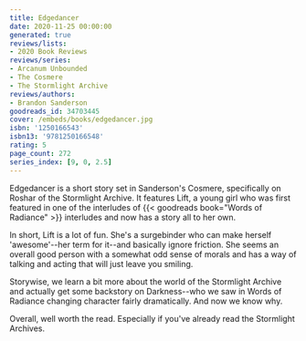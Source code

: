 ```yaml
---
title: Edgedancer
date: 2020-11-25 00:00:00
generated: true
reviews/lists:
- 2020 Book Reviews
reviews/series:
- Arcanum Unbounded
- The Cosmere
- The Stormlight Archive
reviews/authors:
- Brandon Sanderson
goodreads_id: 34703445
cover: /embeds/books/edgedancer.jpg
isbn: '1250166543'
isbn13: '9781250166548'
rating: 5
page_count: 272
series_index: [9, 0, 2.5]
---
```

Edgedancer is a short story set in Sanderson's Cosmere, specifically on Roshar of the Stormlight Archive. It features Lift, a young girl who was first featured in one of the interludes of {{< goodreads book="Words of Radiance" >}} interludes and now has a story all to her own.  

In short, Lift is a lot of fun. She's a surgebinder who can make herself 'awesome'--her term for it--and basically ignore friction. She seems an overall good person with a somewhat odd sense of morals and has a way of talking and acting that will just leave you smiling.  

<!--more-->

Storywise, we learn a bit more about the world of the Stormlight Archive and actually get some backstory on Darkness--who we saw in Words of Radiance changing character fairly dramatically. And now we know why.  

Overall, well worth the read. Especially if you've already read the Stormlight Archives.